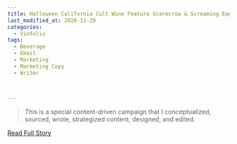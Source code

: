 ```yaml
---
title: Halloween California Cult Wine Feature Scarecrow & Screaming Eagle Email
last_modified_at: 2020-11-29
categories:
  - Vinfolio
tags:
  - Beverage
  - Email
  - Marketing
  - Marketing Copy
  - Writer



---
```


> This is a special content-driven campaign that I conceptualized, sourced, wrote, strategized content, designed, and edited.

<a href="http://links.vinfolio.com/e/evib?_t=414f72b8e11b4850bb66506e2c10eaa1&_m=l0LqrWErXSMu2KjZcdujuX86Q26TLKeHl&_e=env-EMktAOhQ-yXviLnROrxcpvYLfCiz0OJcY4g_SDD0_2SzcYnZeNrvAxuqKNzsmK7b60f4n56OH7JyC9BBgBgrWHigOaqjUanVCkUO7RFPleLcqdfFN58-Oab8GNC-" target="_blank">Read Full Story</a>
